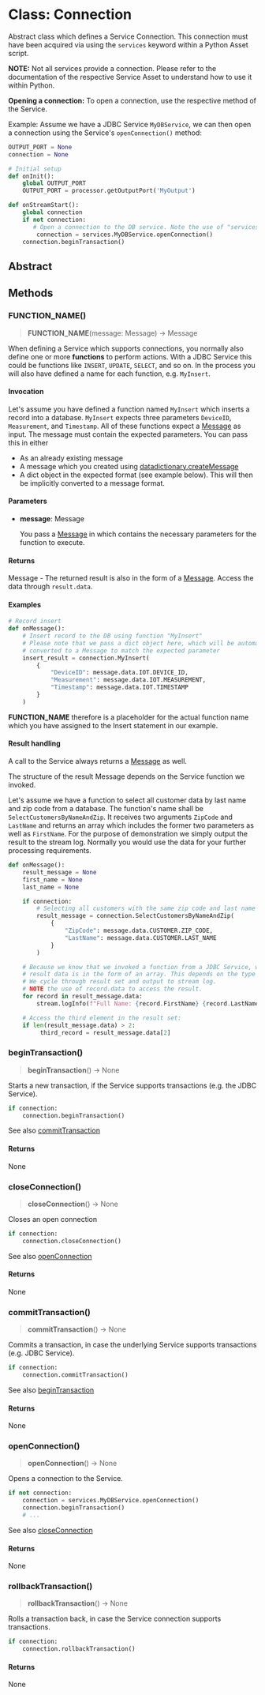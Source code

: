 # Class: Connection

Abstract class which defines a Service Connection.
This connection must have been acquired via using the `services` keyword within a Python Asset script.

**NOTE:** Not all services provide a connection.
Please refer to the documentation of the respective Service Asset to understand how to use it within Python.

**Opening a connection:**
To open a connection, use the respective method of the Service.

Example: Assume we have a JDBC Service `MyDBService`, we can then open a connection using the Service's `openConnection()` method:
```python
OUTPUT_PORT = None
connection = None

# Initial setup
def onInit():
    global OUTPUT_PORT
    OUTPUT_PORT = processor.getOutputPort('MyOutput')

def onStreamStart():
    global connection
    if not connection:
       # Open a connection to the DB service. Note the use of "services" below:
        connection = services.MyDBService.openConnection()
    connection.beginTransaction()
```

## Abstract

## Methods

### FUNCTION_NAME()

> **FUNCTION_NAME**(message: Message) -> Message

When defining a Service which supports connections, you normally also define one or more **functions** to perform actions.
With a JDBC Service this could be functions like `INSERT`, `UPDATE`, `SELECT`, and so on.
In the process you will also have defined a name for each function, e.g. `MyInsert`.

#### Invocation

Let's assume you have defined a function named `MyInsert` which inserts a record into a database.
`MyInsert` expects three parameters `DeviceID`, `Measurement`, and `Timestamp`.
All of these functions expect a [Message](Message.md) as input. The message must contain the expected parameters.
You can pass this in either
* As an already existing message
* A message which you created using [datadictionary.createMessage](./DataDictionary#createmessage)
* A dict object in the expected format (see example below). This will then be implicitly converted to a message format.

#### Parameters

- **message**: Message

  You pass a [Message](Message.md) in which contains the necessary parameters for the function to execute.

#### Returns

Message - The returned result is also in the form of a [Message](Message.md). Access the data through `result.data`.

#### Examples

```python
# Record insert
def onMessage():
    # Insert record to the DB using function "MyInsert"
    # Please note that we pass a dict object here, which will be automatically
    # converted to a Message to match the expected parameter
    insert_result = connection.MyInsert(
        {
            "DeviceID": message.data.IOT.DEVICE_ID,
            "Measurement": message.data.IOT.MEASUREMENT,
            "Timestamp": message.data.IOT.TIMESTAMP
        }
    )
```

**FUNCTION_NAME** therefore is a placeholder for the actual function name which you have assigned to the Insert statement in our example.

#### Result handling

A call to the Service always returns a [Message](Message.md) as well.

The structure of the result Message depends on the Service function we invoked.

Let's assume we have a function to select all customer data by last name and zip code from a database.
The function's name shall be `SelectCustomersByNameAndZip`.
It receives two arguments `ZipCode` and `LastName` and returns an array which includes the former two parameters as well as `FirstName`.
For the purpose of demonstration we simply output the result to the stream log. Normally you would use the data for your further processing requirements.

```python
def onMessage():
    result_message = None
    first_name = None
    last_name = None

    if connection:
        # Selecting all customers with the same zip code and last name
        result_message = connection.SelectCustomersByNameAndZip(
            {
                "ZipCode": message.data.CUSTOMER.ZIP_CODE,
                "LastName": message.data.CUSTOMER.LAST_NAME
            }
        )

    # Because we know that we invoked a function from a JDBC Service, we also know that the
    # result data is in the form of an array. This depends on the type of Service involved.
    # We cycle through result set and output to stream log.
    # NOTE the use of record.data to access the result.
    for record in result_message.data:
        stream.logInfo(f"Full Name: {record.FirstName} {record.LastName}, Zip: {record.ZipCode}")

    # Access the third element in the result set:
    if len(result_message.data) > 2:
         third_record = result_message.data[2]
```

### beginTransaction()

> **beginTransaction**() -> None

Starts a new transaction, if the Service supports transactions (e.g. the JDBC Service).

```python
if connection:
    connection.beginTransaction()
```

See also [commitTransaction](#committransaction)

#### Returns

None

### closeConnection()

> **closeConnection**() -> None

Closes an open connection

```python
if connection:
    connection.closeConnection()
```

See also [openConnection](#openconnection)

#### Returns

None

### commitTransaction()

> **commitTransaction**() -> None

Commits a transaction, in case the underlying Service supports transactions (e.g. JDBC Service).

```python
if connection:
    connection.commitTransaction()
```

See also [beginTransaction](#begintransaction)

#### Returns

None

### openConnection()

> **openConnection**() -> None

Opens a connection to the Service.


```python
if not connection:
    connection = services.MyDBService.openConnection()
    connection.beginTransaction()
    # ...
```

See also [closeConnection](#closeconnection)

#### Returns

None

### rollbackTransaction()

> **rollbackTransaction**() -> None

Rolls a transaction back, in case the Service connection supports transactions.

```python
if connection:
    connection.rollbackTransaction()
```

#### Returns

None
